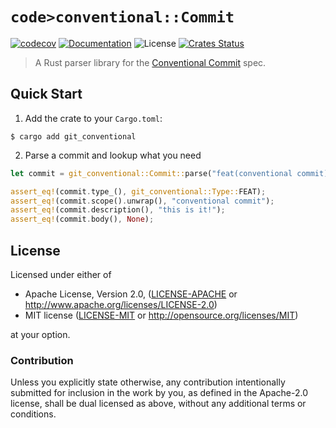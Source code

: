 # `code>conventional::Commit`

[![codecov](https://codecov.io/gh/crate-ci/git-conventional/branch/master/graph/badge.svg)](https://codecov.io/gh/crate-ci/git-conventional)
[![Documentation](https://img.shields.io/badge/docs-master-blue.svg)][Documentation]
![License](https://img.shields.io/crates/l/git-conventional.svg)
[![Crates Status](https://img.shields.io/crates/v/git-conventional.svg)][Crates.io]

> A Rust parser library for the [Conventional Commit](https://www.conventionalcommits.org) spec.

## Quick Start

1. Add the crate to your `Cargo.toml`:

```console
$ cargo add git_conventional
```

2. Parse a commit and lookup what you need

```rust
let commit = git_conventional::Commit::parse("feat(conventional commit): this is it!").unwrap();

assert_eq!(commit.type_(), git_conventional::Type::FEAT);
assert_eq!(commit.scope().unwrap(), "conventional commit");
assert_eq!(commit.description(), "this is it!");
assert_eq!(commit.body(), None);
```

## License

Licensed under either of

* Apache License, Version 2.0, ([LICENSE-APACHE](LICENSE-APACHE) or <http://www.apache.org/licenses/LICENSE-2.0>)
* MIT license ([LICENSE-MIT](LICENSE-MIT) or <http://opensource.org/licenses/MIT>)

at your option.

### Contribution

Unless you explicitly state otherwise, any contribution intentionally
submitted for inclusion in the work by you, as defined in the Apache-2.0
license, shall be dual licensed as above, without any additional terms or
conditions.

[Crates.io]: https://crates.io/crates/git-conventional
[Documentation]: https://docs.rs/git-conventional
